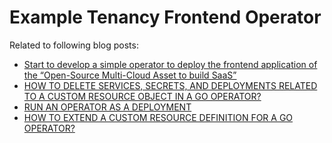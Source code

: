 # Example Tenancy Frontend Operator

Related to following blog posts:

* [Start to develop a simple operator to deploy the frontend application of the “Open-Source Multi-Cloud Asset to build SaaS”](https://suedbroecker.net/2022/02/18/start-to-develop-a-simple-operator-to-deploy-the-frontend-application-of-the-open-source-multi-cloud-asset-to-build-saas%c2%b6/)
* [HOW TO DELETE SERVICES, SECRETS, AND DEPLOYMENTS RELATED TO A CUSTOM RESOURCE OBJECT IN A GO OPERATOR?](https://suedbroecker.net/2022/03/10/how-to-delete-services-secrets-and-deployments-related-to-a-custom-resource-object-in-a-go-operator/)
* [RUN AN OPERATOR AS A DEPLOYMENT](https://suedbroecker.net/2022/03/15/run-an-operator-as-a-deployment/)
* [HOW TO EXTEND A CUSTOM RESOURCE DEFINITION FOR A GO OPERATOR?](https://suedbroecker.net/2022/03/11/how-to-extend-a-custom-resource-definition-for-a-go-operator/)